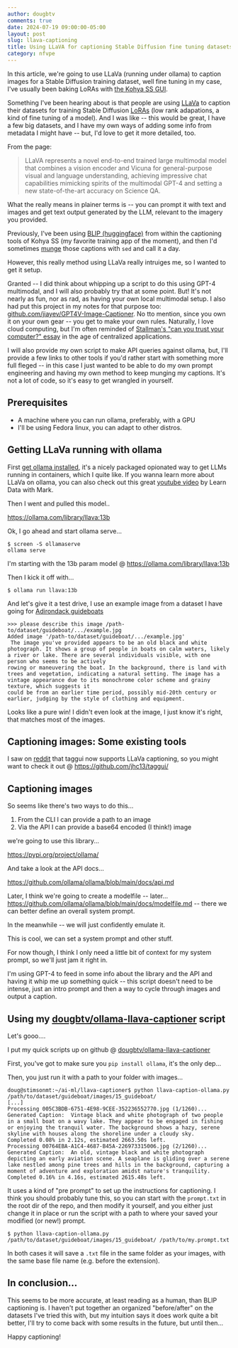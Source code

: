 ```yaml
---
author: dougbtv
comments: true
date: 2024-07-19 09:00:00-05:00
layout: post
slug: llava-captioning
title: Using LLaVA for captioning Stable Diffusion fine tuning datasets
category: nfvpe
---
```


In this article, we're going to use LLaVa (running under ollama) to caption images for a Stable Diffusion training dataset, well fine tuning in my case, I've usually been baking LoRAs with [the Kohya SS GUI](https://github.com/bmaltais/kohya_ss).

Something I've been hearing about is that people are using [LLaVa](https://llava-vl.github.io/) to caption their datasets for training Stable Diffusion [LoRAs](https://stable-diffusion-art.com/lora/) (low rank adapations, a kind of fine tuning of a model). And I was like -- this would be great, I have a few big datasets, and I have my own ways of adding some info from metadata I might have -- but, I'd love to get it more detailed, too.

From the page:

> LLaVA represents a novel end-to-end trained large multimodal model that combines a vision encoder and Vicuna for general-purpose visual and language understanding, achieving impressive chat capabilities mimicking spirits of the multimodal GPT-4 and setting a new state-of-the-art accuracy on Science QA.

What the really means in plainer terms is -- you can prompt it with text and images and get text output generated by the LLM, relevant to the imagery you provided.

Previously, I've been using [BLIP (huggingface)](https://huggingface.co/Salesforce/blip-image-captioning-large) from within the captioning tools of Kohya SS (my favorite training app of the moment), and then I'd sometimes [munge](http://catb.org/jargon/html/M/munge.html) those captions with `sed` and call it a day.

However, this really method using LLaVa really intruiges me, so I wanted to get it setup.

Granted -- I did think about whipping up a script to do this using GPT-4 multimodal, and I will also probably try that at some point. But! It's not nearly as fun, nor as rad, as having your own local multimodal setup. I also had put this project in my notes for that purpose too: [github.com/jiayev/GPT4V-Image-Captioner](https://github.com/jiayev/GPT4V-Image-Captioner). No tto mention, since you own it on your own gear -- you get to make your own rules. Naturally, I love cloud computing, but I'm often reminded of [Stallman's "can you trust your computer?" essay](https://www.gnu.org/philosophy/can-you-trust.en.html) in the age of centralized applications.

I will also provide my own script to make API queries against ollama, but, I'll provide a few links to other tools if you'd rather start with something more full fleged -- in this case I just wanted to be able to do my own prompt engineering and having my own method to keep munging my captions. It's not a lot of code, so it's easy to get wrangled in yourself.

## Prerequisites

* A machine where you can run ollama, preferably, with a GPU
* I'll be using Fedora linux, you can adapt to other distros.

## Getting LLaVa running with ollama

First [get ollama installed](https://ollama.com/download/linux), it's a nicely packaged opionated way to get LLMs running in containers, which I quite like. If you wanna learn more about LLaVa on ollama, you can also check out this great [youtube video](https://www.youtube.com/watch?v=jXUv8mlQHq0) by Learn Data with Mark.

Then I went and pulled this model..

https://ollama.com/library/llava:13b

Ok, I go ahead and start ollama serve...

```
$ screen -S ollamaserve
ollama serve
```

I'm starting with the 13b param model @ https://ollama.com/library/llava:13b

Then I kick it off with...

```
$ ollama run llava:13b
```

And let's give it a test drive, I use an example image from a dataset I have going for [Adirondack guideboats](https://en.wikipedia.org/wiki/Adirondack_guideboat)

```
>>> please describe this image /path-to/dataset/guideboat/.../example.jpg
Added image '/path-to/dataset/guideboat/.../example.jpg'
 The image you've provided appears to be an old black and white photograph. It shows a group of people in boats on calm waters, likely a river or lake. There are several individuals visible, with one person who seems to be actively
rowing or maneuvering the boat. In the background, there is land with trees and vegetation, indicating a natural setting. The image has a vintage appearance due to its monochrome color scheme and grainy texture, which suggests it 
could be from an earlier time period, possibly mid-20th century or earlier, judging by the style of clothing and equipment.
```

Looks like a pure win! I didn't even look at the image, I just know it's right, that matches most of the images.

## Captioning images: Some existing tools

I saw on [reddit](https://www.reddit.com/r/StableDiffusion/comments/191u4rh/taggui_now_supports_llava_captioning/) that taggui now supports LLaVa captioning, so you might want to check it out @ https://github.com/jhc13/taggui/

## Captioning images

So seems like there's two ways to do this...

1. From the CLI I can provide a path to an image
2. Via the API I can provide a base64 encoded (I think!) image

we're going to use this library...

https://pypi.org/project/ollama/

And take a look at the API docs...

https://github.com/ollama/ollama/blob/main/docs/api.md

Later, I think we're going to create a modelfile -- later... https://github.com/ollama/ollama/blob/main/docs/modelfile.md -- there we can better define an overall system prompt.

In the meanwhile -- we will just confidently emulate it.

This is cool, we can set a system prompt and other stuff.

For now though, I think I only need a little bit of context for my system prompt, so we'll just jam it right in.

I'm using GPT-4 to feed in some info about the library and the API and having it whip me up something quick -- this script doesn't need to be intense, just an intro prompt and then a way to cycle through images and output a caption.

## Using my [dougbtv/ollama-llava-captioner](https://github.com/dougbtv/ollama-llava-captioner) script

Let's gooo....

I put my quick scripts up on github  @ [dougbtv/ollama-llava-captioner](https://github.com/dougbtv/ollama-llava-captioner)

First, you've got to make sure you `pip install ollama`, it's the only dep...

Then, you just run it with a path to your folder with images...

```
doug@stimsonmt:~/ai-ml/llava-captioner$ python llava-caption-ollama.py /path/to/dataset/guideboat/images/15_guideboat/
[...]
Processing 005C3BDB-6751-4E98-9CEE-352236552770.jpg (1/1260)...
Generated Caption:  Vintage black and white photograph of two people in a small boat on a wavy lake. They appear to be engaged in fishing or enjoying the tranquil water. The background shows a hazy, serene skyline with houses along the shoreline under a cloudy sky.
Completed 0.08% in 2.12s, estimated 2663.50s left.
Processing 00764EBA-A1C4-4687-B45A-226973315006.jpg (2/1260)...
Generated Caption:  An old, vintage black and white photograph depicting an early aviation scene. A seaplane is gliding over a serene lake nestled among pine trees and hills in the background, capturing a moment of adventure and exploration amidst nature's tranquility.
Completed 0.16% in 4.16s, estimated 2615.48s left.

```

It uses a kind of "pre prompt" to set up the instructions for captioning. I think you should probably tune this, so you can start with the `prompt.txt` in the root dir of the repo, and then modify it yourself, and you either just change it in place or run the script with a path to where your saved your modified (or new!) prompt.

```
$ python llava-caption-ollama.py /path/to/dataset/guideboat/images/15_guideboat/ /path/to/my.prompt.txt
```

In both cases it will save a `.txt` file in the same folder as your images, with the same base file name (e.g. before the extension).

## In conclusion...

This seems to be more accurate, at least reading as a human, than BLIP captioning is. I haven't put together an organized "before/after" on the datasets I've tried this with, but my intuition says it does work quite a bit better, I'll try to come back with some results in the future, but until then...

Happy captioning!